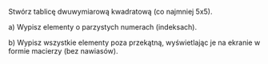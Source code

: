 Stwórz tablicę dwuwymiarową kwadratową (co najmniej 5x5).

a) Wypisz elementy o parzystych numerach (indeksach).

b) Wypisz wszystkie elementy poza przekątną, wyświetlając je na ekranie w formie macierzy (bez nawiasów).
